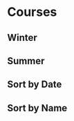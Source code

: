 # Courses

<Courses />

## Winter

<Courses sort="name" winter/>

## Summer

<Courses summer/>

## Sort by Date

<Courses sort="date"/>

## Sort by Name

<Courses sort="name" summer/>

